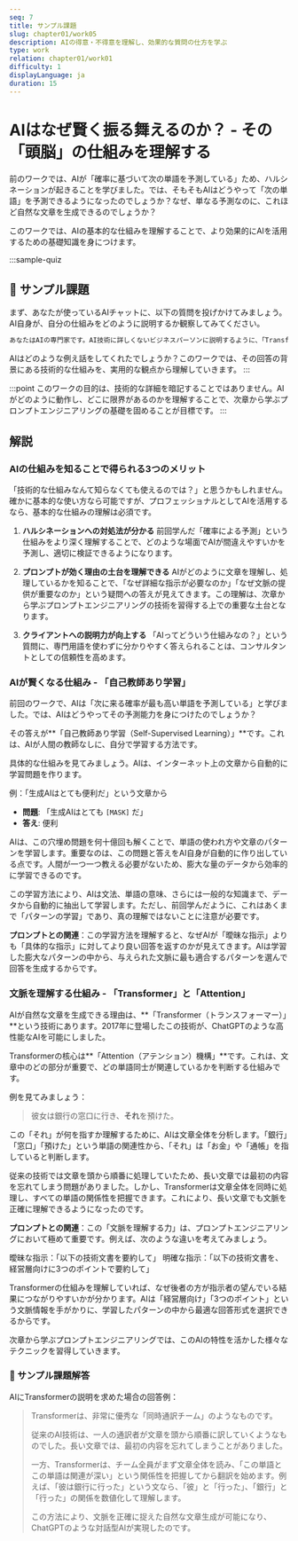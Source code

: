 ```yaml
---
seq: 7
title: サンプル課題
slug: chapter01/work05
description: AIの得意・不得意を理解し、効果的な質問の仕方を学ぶ
type: work
relation: chapter01/work01
difficulty: 1
displayLanguage: ja
duration: 15
---
```


# AIはなぜ賢く振る舞えるのか？ - その「頭脳」の仕組みを理解する

前のワークでは、AIが「確率に基づいて次の単語を予測している」ため、ハルシネーションが起きることを学びました。では、そもそもAIはどうやって「次の単語」を予測できるようになったのでしょうか？なぜ、単なる予測なのに、これほど自然な文章を生成できるのでしょうか？

このワークでは、AIの基本的な仕組みを理解することで、より効果的にAIを活用するための基礎知識を身につけます。

:::sample-quiz

## 📝 サンプル課題

まず、あなたが使っているAIチャットに、以下の質問を投げかけてみましょう。AI自身が、自分の仕組みをどのように説明するか観察してみてください。

```markdown
あなたはAIの専門家です。AI技術に詳しくないビジネスパーソンに説明するように、「Transformer」という技術がなぜ画期的なのかを、専門用語をなるべく使わずに、何かに例えて分かりやすく説明してください。
```

AIはどのような例え話をしてくれたでしょうか？このワークでは、その回答の背景にある技術的な仕組みを、実用的な観点から理解していきます。
:::

:::point
このワークの目的は、技術的な詳細を暗記することではありません。AIがどのように動作し、どこに限界があるのかを理解することで、次章から学ぶプロンプトエンジニアリングの基礎を固めることが目標です。
:::

## 解説

### AIの仕組みを知ることで得られる3つのメリット

「技術的な仕組みなんて知らなくても使えるのでは？」と思うかもしれません。確かに基本的な使い方なら可能ですが、プロフェッショナルとしてAIを活用するなら、基本的な仕組みの理解は必須です。

1. **ハルシネーションへの対処法が分かる**
   前回学んだ「確率による予測」という仕組みをより深く理解することで、どのような場面でAIが間違えやすいかを予測し、適切に検証できるようになります。

2. **プロンプトが効く理由の土台を理解できる**
   AIがどのように文章を理解し、処理しているかを知ることで、「なぜ詳細な指示が必要なのか」「なぜ文脈の提供が重要なのか」という疑問への答えが見えてきます。この理解は、次章から学ぶプロンプトエンジニアリングの技術を習得する上での重要な土台となります。

3. **クライアントへの説明力が向上する**
   「AIってどういう仕組みなの？」という質問に、専門用語を使わずに分かりやすく答えられることは、コンサルタントとしての信頼性を高めます。

### AIが賢くなる仕組み - 「自己教師あり学習」

前回のワークで、AIは「次に来る確率が最も高い単語を予測している」と学びました。では、AIはどうやってその予測能力を身につけたのでしょうか？

その答えが**「自己教師あり学習（Self-Supervised Learning）」**です。これは、AIが人間の教師なしに、自分で学習する方法です。

具体的な仕組みを見てみましょう。AIは、インターネット上の文章から自動的に学習問題を作ります。

例：「生成AIはとても便利だ」という文章から

- **問題**: 「生成AIはとても `[MASK]` だ」
- **答え**: 便利

AIは、この穴埋め問題を何十億回も解くことで、単語の使われ方や文章のパターンを学習します。重要なのは、この問題と答えをAI自身が自動的に作り出している点です。人間が一つ一つ教える必要がないため、膨大な量のデータから効率的に学習できるのです。

この学習方法により、AIは文法、単語の意味、さらには一般的な知識まで、データから自動的に抽出して学習します。ただし、前回学んだように、これはあくまで「パターンの学習」であり、真の理解ではないことに注意が必要です。

**プロンプトとの関連**：この学習方法を理解すると、なぜAIが「曖昧な指示」よりも「具体的な指示」に対してより良い回答を返すのかが見えてきます。AIは学習した膨大なパターンの中から、与えられた文脈に最も適合するパターンを選んで回答を生成するからです。

### 文脈を理解する仕組み - 「Transformer」と「Attention」

AIが自然な文章を生成できる理由は、**「Transformer（トランスフォーマー）」**という技術にあります。2017年に登場したこの技術が、ChatGPTのような高性能なAIを可能にしました。

Transformerの核心は**「Attention（アテンション）機構」**です。これは、文章中のどの部分が重要で、どの単語同士が関連しているかを判断する仕組みです。

例を見てみましょう：
> 彼女は銀行の窓口に行き、**それ**を預けた。

この「それ」が何を指すか理解するために、AIは文章全体を分析します。「銀行」「窓口」「預けた」という単語の関連性から、「それ」は「お金」や「通帳」を指していると判断します。

従来の技術では文章を頭から順番に処理していたため、長い文章では最初の内容を忘れてしまう問題がありました。しかし、Transformerは文章全体を同時に処理し、すべての単語の関係性を把握できます。これにより、長い文章でも文脈を正確に理解できるようになったのです。

**プロンプトとの関連**：この「文脈を理解する力」は、プロンプトエンジニアリングにおいて極めて重要です。例えば、次のような違いを考えてみましょう。

曖昧な指示：「以下の技術文書を要約して」
明確な指示：「以下の技術文書を、経営層向けに3つのポイントで要約して」

Transformerの仕組みを理解していれば、なぜ後者の方が指示者の望んでいる結果につながりやすいかが分かります。AIは「経営層向け」「3つのポイント」という文脈情報を手がかりに、学習したパターンの中から最適な回答形式を選択できるからです。

次章から学ぶプロンプトエンジニアリングでは、このAIの特性を活かした様々なテクニックを習得していきます。

### 📝 サンプル課題解答

AIにTransformerの説明を求めた場合の回答例：

> Transformerは、非常に優秀な「同時通訳チーム」のようなものです。
> 
> 従来のAI技術は、一人の通訳者が文章を頭から順番に訳していくようなものでした。長い文章では、最初の内容を忘れてしまうことがありました。
> 
> 一方、Transformerは、チーム全員がまず文章全体を読み、「この単語とこの単語は関連が深い」という関係性を把握してから翻訳を始めます。例えば、「彼は銀行に行った」という文なら、「彼」と「行った」、「銀行」と「行った」の関係を数値化して理解します。
> 
> この方法により、文脈を正確に捉えた自然な文章生成が可能になり、ChatGPTのような対話型AIが実現したのです。
